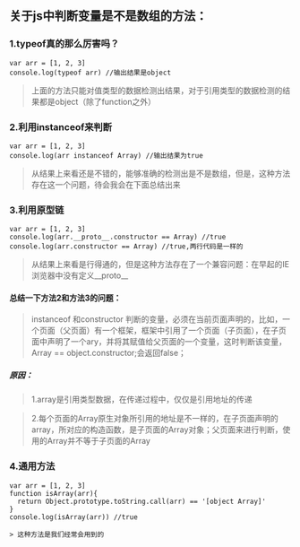## 关于js中判断变量是不是数组的方法：
### 1.typeof真的那么厉害吗？
``` shell
var arr = [1, 2, 3]
console.log(typeof arr) //输出结果是object
```
>上面的方法只能对值类型的数据检测出结果，对于引用类型的数据检测的结果都是object（除了function之外）

### 2.利用instanceof来判断

``` shell
var arr = [1, 2, 3]
console.log(arr instanceof Array) //输出结果为true
```
>从结果上来看还是不错的，能够准确的检测出是不是数组，但是，这种方法存在这一个问题，待会我会在下面总结出来

### 3.利用原型链

``` shell
var arr = [1, 2, 3]
console.log(arr.__proto__.constructor == Array) //true
console.log(arr.constructor == Array) //true,两行代码是一样的
```

>从结果上来看是行得通的，但是这种方法存在了一个兼容问题：在早起的IE浏览器中没有定义__proto__

#### 总结一下方法2和方法3的问题：

>instanceof 和constructor 判断的变量，必须在当前页面声明的，比如，一个页面（父页面）有一个框架，框架中引用了一个页面（子页面），在子页面中声明了一个ary，并将其赋值给父页面的一个变量，这时判断该变量，Array == object.constructor;会返回false；

##### 原因：

> 1.array是引用类型数据，在传递过程中，仅仅是引用地址的传递

> 2.每个页面的Array原生对象所引用的地址是不一样的，在子页面声明的array，所对应的构造函数，是子页面的Array对象；父页面来进行判断，使用的Array并不等于子页面的Array

### 4.通用方法

``` shell
var arr = [1, 2, 3]
function isArray(arr){
  return Object.prototype.toString.call(arr) == '[object Array]'
}
console.log(isArray(arr)) //true

> 这种方法是我们经常会用到的
